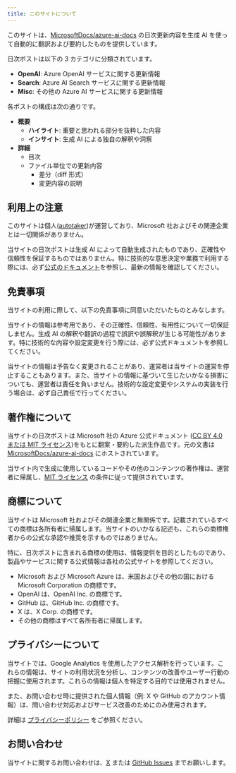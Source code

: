 ```yaml
---
title: このサイトについて
---
```


このサイトは、[MicrosoftDocs/azure-ai-docs](https://github.com/MicrosoftDocs/azure-ai-docs) の日次更新内容を生成 AI を使って自動的に翻訳および要約したものを提供しています。

日次ポストは以下の 3 カテゴリに分類されています。

- **OpenAI**: Azure OpenAI サービスに関する更新情報
- **Search**: Azure AI Search サービスに関する更新情報
- **Misc**: その他の Azure AI サービスに関する更新情報

各ポストの構成は次の通りです。

- **概要**
  - **ハイライト**: 重要と思われる部分を抜粋した内容
  - **インサイト**: 生成 AI による独自の解釈や洞察
- **詳細**
  - 目次
  - ファイル単位での更新内容
    - 差分（diff 形式）
    - 変更内容の説明

## 利用上の注意

このサイトは個人([autotaker](https://github.com/autotaker))が運営しており、Microsoft 社およびその関連企業とは一切関係がありません。

当サイトの日次ポストは生成 AI によって自動生成されたものであり、正確性や信頼性を保証するものではありません。特に技術的な意思決定や業務で利用する際には、必ず[公式のドキュメント](https://learn.microsoft.com/ja-jp/azure/ai-services/)を参照し、最新の情報を確認してください。

## 免責事項

当サイトの利用に際して、以下の免責事項に同意いただいたものとみなします。

当サイトの情報は参考用であり、その正確性、信頼性、有用性について一切保証しません。生成 AI の解釈や翻訳の過程で誤訳や誤解釈が生じる可能性があります。特に技術的な内容や設定変更を行う際には、必ず公式ドキュメントを参照してください。

当サイトの情報は予告なく変更されることがあり、運営者は当サイトの運営を停止することもあります。また、当サイトの情報に基づいて生じたいかなる損害についても、運営者は責任を負いません。技術的な設定変更やシステムの実装を行う場合は、必ず自己責任で行ってください。

## 著作権について

当サイトの日次ポストは Microsoft 社の Azure 公式ドキュメント ([CC BY 4.0 または MIT ライセンス](https://github.com/MicrosoftDocs/azure-ai-docs/blob/main/ThirdPartyNotices.md))をもとに翻案・要約した派生作品です。元の文書は [MicrosoftDocs/azure-ai-docs](https://github.com/MicrosoftDocs/azure-ai-docs) にホストされています。

当サイト内で生成に使用しているコードやその他のコンテンツの著作権は、運営者に帰属し、[MIT ライセンス](https://opensource.org/license/mit) の条件に従って提供されています。

## 商標について

当サイトは Microsoft 社およびその関連企業と無関係です。記載されているすべての商標は各所有者に帰属します。当サイトのいかなる記述も、これらの商標権者からの公式な承認や推奨を示すものではありません。

特に、日次ポストに含まれる商標の使用は、情報提供を目的としたものであり、製品やサービスに関する公式情報は各社の公式サイトを参照してください。

- Microsoft および Microsoft Azure は、米国およびその他の国における Microsoft Corporation の商標です。
- OpenAI は、OpenAI Inc. の商標です。
- GitHub は、GitHub Inc. の商標です。
- X は、X Corp. の商標です。
- その他の商標はすべて各所有者に帰属します。

## プライバシーについて

当サイトでは、Google Analytics を使用したアクセス解析を行っています。これらの情報は、サイトの利用状況を分析し、コンテンツの改善やユーザー行動の把握に使用されます。これらの情報は個人を特定する目的では使用されません。

また、お問い合わせ時に提供された個人情報（例: X や GitHub のアカウント情報）は、問い合わせ対応およびサービス改善のためにのみ使用されます。

詳細は [プライバシーポリシー](/privacy.html) をご参照ください。

## お問い合わせ

当サイトに関するお問い合わせは、[X](https://twitter.com/autotaker1984) または [GitHub Issues](https://github.com/autotaker/diff-insight/issues) までお願いします。
